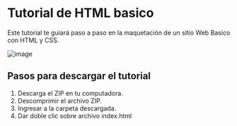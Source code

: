 # Tutorial de HTML basico
Este tutorial te guiará paso a paso en la maquetación de un sitio Web Basico con HTML y CSS.

![image](https://user-images.githubusercontent.com/8560750/188239708-a7a9f0eb-b225-4428-91c1-b5118fb1221d.png)


## Pasos para descargar el tutorial
1. Descarga el ZIP en tu computadora.
2. Descomprimir el archivo ZIP.
3. Ingresar a la carpeta descargada.
4. Dar doble clic sobre archivo index.html

